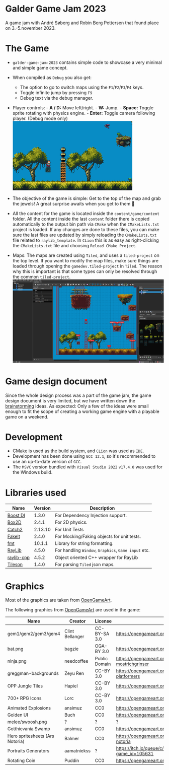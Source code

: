 # Galder Game Jam 2023

A game jam with André Søberg and Robin Berg Pettersen that found place on 3.-5.november 2023.

# The Game

- `galder-game-jam-2023` contains simple code to showcase a very minimal
  and simple game concept.
- When compiled as `Debug` you also get:
  - The option to go to switch maps using the `F1`/`F2`/`F3`/`F4` keys.
  - Toggle infinite jump by pressing `F9`
  - Debug text via the debug manager.
- Player controls: - **A / D:** Move left/right. - **W:** Jump. - **Space:** Toggle sprite rotating with physics engine. - **Enter:** Toggle camera following player. (Debug mode only)
  ![](content/ggj-2022.gif)

- The objective of the game is simple: Get to the top of the map and grab the jewels! A great surprise awaits when you get to them :monocle_face:

- All the content for the game is located inside the `content/game/content` folder. All the content inside the last `content` folder there is copied automatically to the output bin path via `CMake` when the `CMakeLists.txt` project is loaded. If any changes are done to these files, you can make sure the last files are updated by simply reloading the `CMakeLists.txt` file related to `raylib_template`. In `CLion` this is as easy as right-clicking the `CMakeLists.txt` file and choosing `Reload CMake Project`.

- Maps: The maps are created using `Tiled`, and uses a `tiled-project` on the top level. If you want to modify the map files, make sure things are loaded through opening the `gamedev.tiled-project` in `Tiled`. The reason why this is important is that some types can only be resolved through the common `tiled-project`.
  ![](content/ggj-2022-tiled.png)

# Game design document

Since the whole design process was a part of the game jam, the game design document is very limited, but
we have written down the [brainstorming](design/brainstorming/README.md) ideas.
As expected: Only a few of the ideas were small enough to fit the scope of creating a working game engine
with a playable game on a weekend.

# Development

- CMake is used as the build system, and `CLion` was used as `IDE`.
- Development has been done using `GCC 12.1`, so it's recommended to use an up-to-date version of `GCC`.
- The `MSVC` version bundled with `Visual Studio 2022` `v17.4.0` was used for the Windows build.

# Libraries used

| Name                                                 | Version | Description                                          |
| ---------------------------------------------------- | ------- | ---------------------------------------------------- |
| [Boost DI](https://github.com/boost-ext/di)          | 1.3.0   | For Dependency Injection support.                    |
| [Box2D](https://github.com/erincatto/box2d)          | 2.4.1   | For 2D physics.                                      |
| [Catch2](https://github.com/catchorg/Catch2)         | 2.13.10 | For Unit Tests                                       |
| [FakeIt](https://github.com/eranpeer/FakeIt)         | 2.4.0   | For Mocking/Faking objects for unit tests.           |
| [fmt](https://github.com/fmtlib/fmt)                 | 10.1.1  | Library for string formatting.                       |
| [RayLib](https://github.com/raysan5/raylib)          | 4.5.0   | For handling `Window`, `Graphics`, `Game input` etc. |
| [raylib-cpp](https://github.com/RobLoach/raylib-cpp) | 4.5.2   | Object oriented C++ wrapper for RayLib               |
| [Tileson](https://github.com/SSBMTonberry/tileson)   | 1.4.0   | For parsing `Tiled` json maps.                       |

# Graphics

Most of the graphics are taken from [OpenGameArt](https://opengameart.org).

The following graphics from [OpenGameArt](https://opengameart.org) are used in the game:

| Name                            | Creator         | License       | URL                                                                  |
| ------------------------------- | --------------- | ------------- | -------------------------------------------------------------------- |
| gem1/gem2/gem3/gem4             | Clint Bellanger | CC-BY-SA 3.0  | https://opengameart.org/content/gem-icons                            |
| bat.png                         | bagzie          | OGA-BY 3.0    | https://opengameart.org/content/bat-sprite                           |
| ninja.png                       | needcoffee      | Public Domain | https://opengameart.org/content/needcoffee%E2%80%99s-mostrichgrinser |
| greggman-backgrounds            | Zeyu Ren        | CC-BY 3.0     | https://opengameart.org/content/backgrounds-for-2d-platformers       |
| OPP Jungle Tiles                | Hapiel          | CC-BY 3.0     | https://opengameart.org/content/opp-jungle-tiles                     |
| 700+ RPG Icons                  | Lorc            | CC-BY 3.0     | https://opengameart.org/content/700-rpg-icons                        |
| Animated Explosions             | ansimuz         | CC0           | https://opengameart.org/content/animated-explosions                  |
| Golden UI                       | Buch            | CC0           | https://opengameart.org/content/golden-ui                            |
| melee/swoosh.png                | ?               | ?             | ?                                                                    |
| Gotthicvania Swamp              | ansimuz         | CC0           | https://opengameart.org/content/gotthicvania-swamp                   |
| Hero spritesheets (Ars Notoria) | Balmer          | CC0           | https://opengameart.org/content/hero-spritesheets-ars-notoria        |
| Portraits Generators            | aamatniekss     | ?             | https://itch.io/queue/c/1866028/portraits-generators?game_id=105631  |
| Rotating Coin                   | Puddin          | CC0           | https://opengameart.org/content/rotating-coin                        |
